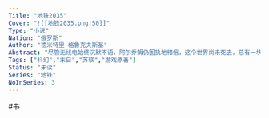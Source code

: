 ```yaml
---
Title: "地铁2035"
Cover: "![[地铁2035.png|50]]"
Type: "小说"
Nation: "俄罗斯"
Author: "德米特里·格鲁克夫斯基"
Abstract: "尽管无线电始终沉默不语，阿尔乔姆仍固执地相信，这个世界尚未死去，总有一块地方能让幸存者们重建家园。这个信念支撑他活下去，也让他变成了人们眼中的“疯子”。某日，作家荷马的到来让阿尔乔姆燃起了新的希望，他决定最后一次踏上穿越黑暗地铁的旅途。他愿意付出生命来带领自己的人民重返地表，但这一切究竟是否值得？"
Tags: ["科幻","末日","苏联","游戏原著"]
Status: "未读"
Series: "地铁"
NoInSeries: 3
---
```


#书 